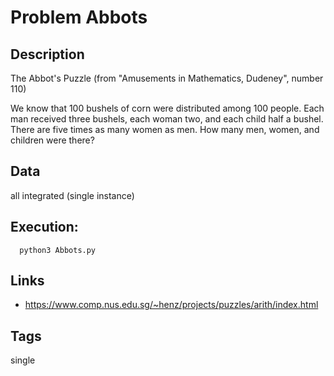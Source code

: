 # Problem Abbots
## Description
The Abbot's Puzzle (from "Amusements in Mathematics, Dudeney", number 110)

We know that 100 bushels of corn were distributed among 100 people.
Each man received three bushels, each woman two, and each child half a bushel.
There are five times as many women as men.
How many men, women, and children were there?

## Data
all integrated (single instance)

## Execution:
```
  python3 Abbots.py
```

## Links
 - https://www.comp.nus.edu.sg/~henz/projects/puzzles/arith/index.html

## Tags
  single

